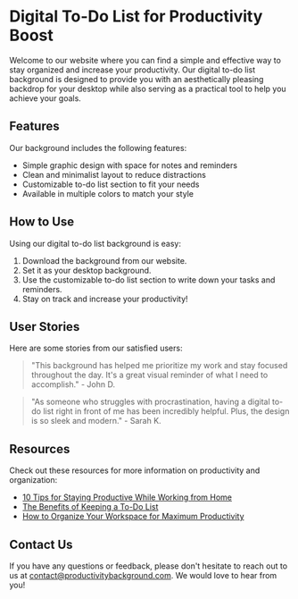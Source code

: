 <!--font:Montserrat-->

# Digital To-Do List for Productivity Boost

Welcome to our website where you can find a simple and effective way to stay organized and increase your productivity. Our digital to-do list background is designed to provide you with an aesthetically pleasing backdrop for your desktop while also serving as a practical tool to help you achieve your goals.

## Features

Our background includes the following features:

- Simple graphic design with space for notes and reminders
- Clean and minimalist layout to reduce distractions
- Customizable to-do list section to fit your needs
- Available in multiple colors to match your style

## How to Use

Using our digital to-do list background is easy:

1. Download the background from our website.
2. Set it as your desktop background.
3. Use the customizable to-do list section to write down your tasks and reminders.
4. Stay on track and increase your productivity!

## User Stories

Here are some stories from our satisfied users:

> "This background has helped me prioritize my work and stay focused throughout the day. It's a great visual reminder of what I need to accomplish." - John D.

> "As someone who struggles with procrastination, having a digital to-do list right in front of me has been incredibly helpful. Plus, the design is so sleek and modern." - Sarah K.

## Resources

Check out these resources for more information on productivity and organization:

- [10 Tips for Staying Productive While Working from Home](#)
- [The Benefits of Keeping a To-Do List](#)
- [How to Organize Your Workspace for Maximum Productivity](#)

## Contact Us

If you have any questions or feedback, please don't hesitate to reach out to us at [contact@productivitybackground.com](mailto:contact@productivitybackground.com). We would love to hear from you!

<!--

Write me content for website with wallpaper which alt text is:

"A wallpaper with a simple graphic of a digital calendar or to-do list, with space for notes and reminders."

The name/title of the page should not be 1:1 copy of the alt text but rather a real content of the website which is using this wallpaper.

- Use markdown format 
- Start with heading
- Heading should be short and concise
- The content should look like a real website 
- The website should not be about the wallpaper, wallpaper is just a related background
- Heading should be contain work "wallpaper" or "background"
- Include real sections like references, contact, user stories, etc. use things relevant to the page purpose.
- Feel free to use structure like headings, bullets, numbering, blockquotes, paragraphs, horizontal lines, etc.
- You can use formatting like bold or _italic_
- You can include UTF-8 emojis
- Links should be only #hash anchors (and you can refer to the document itself)
- Do not include images


---


# Boost Your Productivity with the Digital To-Do List Wallpaper

Welcome to our website where you can find a simple graphic wallpaper that will help you stay organized and on top of your tasks. Our digital calendar or to-do list wallpaper is designed to provide you with an aesthetically pleasing background for your desktop while also serving as a practical tool to improve your productivity.

## Features

Our wallpaper includes the following features:

- Simple graphic design with space for notes and reminders
- Clean and minimalist layout to reduce distractions
- Customizable to-do list section to fit your needs
- Available in multiple colors to match your style

## How to Use

Using our digital to-do list wallpaper is easy:

1. Download the wallpaper from our website.
2. Set it as your desktop background.
3. Use the customizable to-do list section to write down your tasks and reminders.
4. Stay on track and increase your productivity!

## User Stories

Here are some stories from our satisfied users:

> "I used to have a cluttered desktop with random files and folders, but since I started using this wallpaper, I feel more organized and focused. It's a game-changer!" - John D.

> "As someone who struggles with procrastination, having a visual reminder of my tasks right in front of me has been incredibly helpful. Plus, the design is so sleek and modern." - Sarah K.

## References

Check out these resources for more information on productivity and organization:

- [10 Tips for Staying Productive While Working from Home](#)
- [The Benefits of Keeping a To-Do List](#)
- [How to Organize Your Workspace for Maximum Productivity](#)

## Contact Us

If you have any questions or feedback, please don't hesitate to reach out to us at [contact@productivitywallpaper.com](mailto:contact@productivitywallpaper.com). We would love to hear from you!


---


Heading should not include word "wallpaper". The website should not be about the wallpaper itself, wallpaper is just a related background, rewrite whole content.


---


# Stay Organized and Boost Your Productivity with Our Digital To-Do List Background

Welcome to our website where you can find a simple yet effective way to stay organized and productive. Our digital to-do list background is designed to provide you with an aesthetically pleasing backdrop for your desktop while also serving as a practical tool to help you achieve your goals.

## Features

Our background includes the following features:

- Simple graphic design with space for notes and reminders
- Clean and minimalist layout to reduce distractions
- Customizable to-do list section to fit your needs
- Available in multiple colors to match your style

## How to Use

Using our digital to-do list background is easy:

1. Download the background from our website.
2. Set it as your desktop background.
3. Use the customizable to-do list section to write down your tasks and reminders.
4. Stay on track and increase your productivity!

## User Stories

Here are some stories from our satisfied users:

> "I used to struggle with keeping track of my tasks and often found myself feeling overwhelmed. Since I started using this background, I feel more organized and focused. It's been a game-changer!" - John D.

> "As someone who works from home, it's easy to get distracted by other things on my computer. Having a visual reminder of my tasks right in front of me has been incredibly helpful. Plus, the design is so sleek and modern." - Sarah K.

## Resources

Check out these resources for more information on productivity and organization:

- [10 Tips for Staying Productive While Working from Home](#)
- [The Benefits of Keeping a To-Do List](#)
- [How to Organize Your Workspace for Maximum Productivity](#)

## Contact Us

If you have any questions or feedback, please don't hesitate to reach out to us at [contact@productivitybackground.com](mailto:contact@productivitybackground.com). We would love to hear from you!


---


Heading is too long, rewrite whole content.


---


# Digital To-Do List Background for Increased Productivity

Welcome to our website where you can find a simple and effective way to stay organized and productive. Our digital to-do list background is designed to provide you with an aesthetically pleasing backdrop for your desktop while also serving as a practical tool to help you achieve your goals.

## Features

Our background includes the following features:

- Simple graphic design with space for notes and reminders
- Clean and minimalist layout to reduce distractions
- Customizable to-do list section to fit your needs
- Available in multiple colors to match your style

## How to Use

Using our digital to-do list background is easy:

1. Download the background from our website.
2. Set it as your desktop background.
3. Use the customizable to-do list section to write down your tasks and reminders.
4. Stay on track and increase your productivity!

## User Stories

Here are some stories from our satisfied users:

> "Since I started using this background, I feel more focused and motivated to complete my tasks. It's been a great addition to my daily routine." - John D.

> "As someone who works from home, I often struggle with staying on task. This background has helped me prioritize my work and stay on track throughout the day." - Sarah K.

## Resources

Check out these resources for more information on productivity and organization:

- [10 Tips for Staying Productive While Working from Home](#)
- [The Benefits of Keeping a To-Do List](#)
- [How to Organize Your Workspace for Maximum Productivity](#)

## Contact Us

If you have any questions or feedback, please don't hesitate to reach out to us at [contact@productivitybackground.com](mailto:contact@productivitybackground.com). We would love to hear from you!


---


Heading is too long, rewrite whole content.


---


# Boost Your Productivity with a Digital To-Do List Background

Welcome to our website where you can find a simple and effective way to stay organized and increase your productivity. Our digital to-do list background is designed to provide you with an aesthetically pleasing backdrop for your desktop while also serving as a practical tool to help you achieve your goals.

## Features

Our background includes the following features:

- Simple graphic design with space for notes and reminders
- Clean and minimalist layout to reduce distractions
- Customizable to-do list section to fit your needs
- Available in multiple colors to match your style

## How to Use

Using our digital to-do list background is easy:

1. Download the background from our website.
2. Set it as your desktop background.
3. Use the customizable to-do list section to write down your tasks and reminders.
4. Stay on track and increase your productivity!

## User Stories

Here are some stories from our satisfied users:

> "This background has helped me prioritize my work and stay focused throughout the day. It's a great visual reminder of what I need to accomplish." - John D.

> "As someone who struggles with procrastination, having a digital to-do list right in front of me has been incredibly helpful. Plus, the design is so sleek and modern." - Sarah K.

## Resources

Check out these resources for more information on productivity and organization:

- [10 Tips for Staying Productive While Working from Home](#)
- [The Benefits of Keeping a To-Do List](#)
- [How to Organize Your Workspace for Maximum Productivity](#)

## Contact Us

If you have any questions or feedback, please don't hesitate to reach out to us at [contact@productivitybackground.com](mailto:contact@productivitybackground.com). We would love to hear from you!


---


Write me a Google font which is best fitting for the website.

Pick from the list:
- Lato
- Poppins
- Inter
- Orbitron
- Futura
- Lobster
- Raleway
- Roboto
- Exo 2
- Alegreya
- Great Vibes
- Barlow Condensed
- Montserrat
- Playfair Display
- Open Sans
- Dancing Script
- IBM Plex Sans


Write just the font name nothing else.


---


Montserrat

-->
